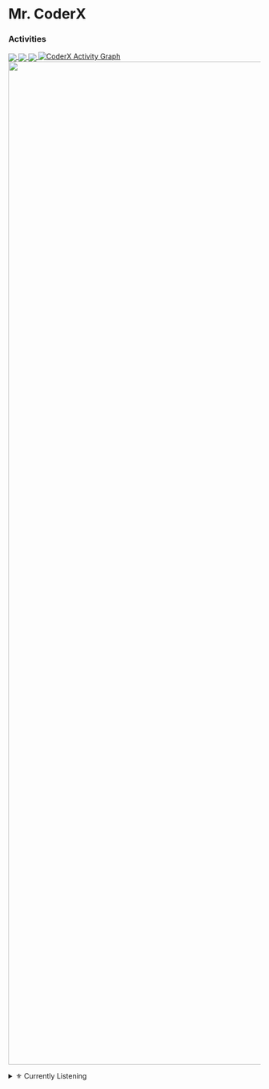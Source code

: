 # Mr. CoderX

### Activities

<a href="https://github.com/ToxygenX">
  <img align="center" src="https://github-readme-stats.vercel.app/api?username=ToxygenX&layout=compact&show_icons=true&theme=midnight-purple&cache_seconds=5&hide_border=True" float=left/>
</a>
<a href="https://github.com/ToxygenX" display="inline-block">
  <img align="center" src="https://github-readme-stats.vercel.app/api/top-langs/?username=ToxygenX&layout=compact&theme=midnight-purple&cache_seconds=5&custom_title=Most%20Stuffs%20on:&langs_count=10&hide_border=True" float=left/>
  <img align="center" src="https://github-readme-streak-stats.herokuapp.com/?user=ToxygenX&theme=chartreuse-dark&hide_border=True" float=left/>
<a href="https://github.com/ToxygenX"><img alt="CoderX Activity Graph" src="https://activity-graph.herokuapp.com/graph?username=ToxygenX&bg_color=1F222E&color=F8D866&line=F85D7F&point=FFFFFF&hide_border=true" float=left/></a>
  <img align="center" src="https://github-profile-trophy.vercel.app/?username=ToxygenX&theme=radical&row=1&no-frame=true&no-bg=true" width=2000/>
</a>
</p>

<details>
<summary>⚜️ Currently Listening</summary>
<img src="https://now-playing-codestackr.vercel.app/api/spotify-playing" alt="WIZ KHALIFA Spotify Playing" width="400" />
</p>
</a>
</details>
